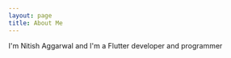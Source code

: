 ```yaml
---
layout: page
title: About Me
---
```


I'm Nitish Aggarwal and I'm a Flutter developer and programmer